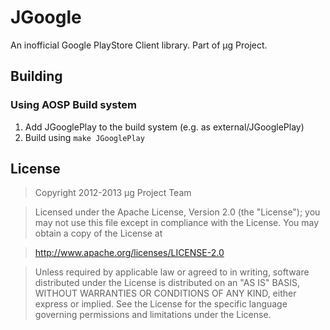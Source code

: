 JGoogle
=====

An inofficial Google PlayStore Client library. Part of μg Project.

Building
--------
### Using AOSP Build system
1. Add JGooglePlay to the build system (e.g. as external/JGooglePlay)
2. Build using `make JGooglePlay`

License
-------
> Copyright 2012-2013 μg Project Team

> Licensed under the Apache License, Version 2.0 (the "License");
> you may not use this file except in compliance with the License.
> You may obtain a copy of the License at

> http://www.apache.org/licenses/LICENSE-2.0

> Unless required by applicable law or agreed to in writing, software 
> distributed under the License is distributed on an "AS IS" BASIS,
> WITHOUT WARRANTIES OR CONDITIONS OF ANY KIND, either express or implied.
> See the License for the specific language governing permissions and
> limitations under the License.
